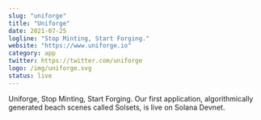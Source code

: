```yaml
---
slug: "uniforge"
title: "Uniforge"
date: 2021-07-25
logline: "Stop Minting, Start Forging."
website: "https://www.uniforge.io"
category: app
twitter: https://twitter.com/uniforge
logo: /img/uniforge.svg
status: live
---
```


Uniforge, Stop Minting, Start Forging. Our first application, algorithmically generated beach scenes called Solsets, is live on Solana Devnet.
